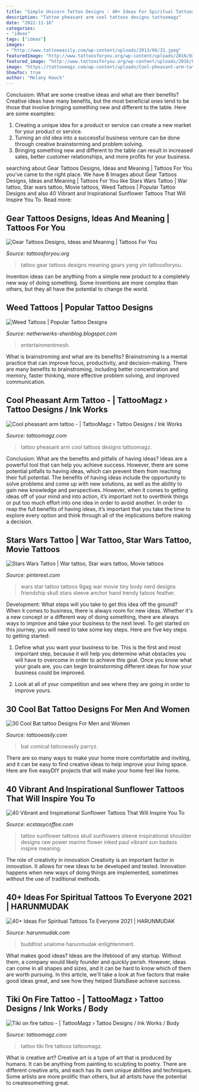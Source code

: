 ```yaml
---
title: "Simple Unicorn Tattoo Designs : 40+ Ideas For Spiritual Tattoos To Everyone 2021"
description: "Tattoo pheasant arm cool tattoos designs tattoomagz"
date: "2022-11-16"
categories:
- "ideas"
tags: ["ideas"]
images:
- "http://www.tattooeasily.com/wp-content/uploads/2013/06/31.jpeg"
featuredImage: "http://www.tattoosforyou.org/wp-content/uploads/2016/03/Gears-Tattoo.jpg"
featured_image: "http://www.tattoosforyou.org/wp-content/uploads/2016/03/Gears-Tattoo.jpg"
image: "https://tattoomagz.com/wp-content/uploads/Cool-pheasant-arm-tattoo.jpg"
ShowToc: true
author: "Melany Hauck"
---
```



Conclusion: What are some creative ideas and what are their benefits?
Creative ideas have many benefits, but the most beneficial ones tend to be those that involve bringing something new and different to the table. Here are some examples:
1. Creating a unique idea for a product or service can create a new market for your product or service.
2. Turning an old idea into a successful business venture can be done through creative brainstorming and problem solving.
3. Bringing something new and different to the table can result in increased sales, better customer relationships, and more profits for your business.

	

		
searching about Gear Tattoos Designs, Ideas and Meaning | Tattoos For You you've came to the right place. We have 8 Images about Gear Tattoos Designs, Ideas and Meaning | Tattoos For You like Stars Wars Tattoo | War tattoo, Star wars tattoo, Movie tattoos, Weed Tattoos | Popular Tattoo Designs and also 40 Vibrant and Inspirational Sunflower Tattoos That Will Inspire You To. Read more:
		
    
## Gear Tattoos Designs, Ideas And Meaning | Tattoos For You

<img loading=lazy src="http://www.tattoosforyou.org/wp-content/uploads/2016/03/Gears-Tattoo.jpg" onerror="this.onerror=null;this.src='https://tse1.mm.bing.net/th?id=OIP.joSBfy_eOwVAxej9F5QMYQHaLL&amp;pid=15.1';" alt="Gear Tattoos Designs, Ideas and Meaning | Tattoos For You">

_Source: tattoosforyou.org_

>tattoo gear tattoos designs meaning gears yang yin tattoosforyou. 

	

Invention ideas can be anything from a simple new product to a completely new way of doing something. Some inventions are more complex than others, but they all have the potential to change the world.

    
## Weed Tattoos | Popular Tattoo Designs

<img loading=lazy src="https://4.bp.blogspot.com/-9KQC_JSCj8I/UQZhOQN9LHI/AAAAAAAAPPs/wjS-RHGgzy0/s1600/snake_and_weed_tattoo_sitting_3_by_danktat-d4t2zq9.jpg" onerror="this.onerror=null;this.src='https://tse2.mm.bing.net/th?id=OIP.OdTRGtMRydkF4ZlnbWVdfQHaLH&amp;pid=15.1';" alt="Weed Tattoos | Popular Tattoo Designs">

_Source: netherwerks-shenblog.blogspot.com_

>entertainmentmesh. 

	

What is brainstroming and what are its benefits?
Brainstroming is a mental practice that can improve focus, productivity, and decision-making. There are many benefits to brainstroming, including better concentration and memory, faster thinking, more effective problem solving, and improved communication.

    
## Cool Pheasant Arm Tattoo - | TattooMagz › Tattoo Designs / Ink Works

<img loading=lazy src="https://tattoomagz.com/wp-content/uploads/Cool-pheasant-arm-tattoo.jpg" onerror="this.onerror=null;this.src='https://tse1.mm.bing.net/th?id=OIP.2A_ihcSvVKLy1VLILYJjHQHaJ4&amp;pid=15.1';" alt="Cool pheasant arm tattoo - | TattooMagz › Tattoo Designs / Ink Works">

_Source: tattoomagz.com_

>tattoo pheasant arm cool tattoos designs tattoomagz. 

	

Conclusion: What are the benefits and pitfalls of having ideas?
Ideas are a powerful tool that can help you achieve success. However, there are some potential pitfalls to having ideas, which can prevent them from reaching their full potential. The benefits of having ideas include the opportunity to solve problems and come up with new solutions, as well as the ability to gain new knowledge and perspectives. However, when it comes to getting ideas off of your mind and into action, it’s important not to overthink things or put too much effort into one idea in order to avoid another. In order to reap the full benefits of having ideas, it’s important that you take the time to explore every option and think through all of the implications before making a decision.

    
## Stars Wars Tattoo | War Tattoo, Star Wars Tattoo, Movie Tattoos

<img loading=lazy src="https://i.pinimg.com/736x/50/f7/5c/50f75c7b5288a6d2d5370f6c1eb44b2d--star-wars-tattoo-sleeve-ideas-star-wars-sleeve.jpg" onerror="this.onerror=null;this.src='https://tse3.mm.bing.net/th?id=OIP.W4rqTRsRhpNtKkS18DFr5gHaJ3&amp;pid=15.1';" alt="Stars Wars Tattoo | War tattoo, Star wars tattoo, Movie tattoos">

_Source: pinterest.com_

>wars star tattoo tattoos 9gag war movie tiny body nerd designs friendship skull stars sleeve anchor hand trendy tatoos feather. 

	

Development: What steps will you take to get this idea off the ground?
When it comes to business, there is always room for new ideas. Whether it's a new concept or a different way of doing something, there are always ways to improve and take your business to the next level. To get started on this journey, you will need to take some key steps. Here are five key steps to getting started:
1. Define what you want your business to be. This is the first and most important step, because it will help you determine what obstacles you will have to overcome in order to achieve this goal. Once you know what your goals are, you can begin brainstorming different ideas for how your business could be improved.

2. Look at all of your competition and see where they are going in order to improve yours.

    
## 30 Cool Bat Tattoo Designs For Men And Women

<img loading=lazy src="http://www.tattooeasily.com/wp-content/uploads/2013/06/31.jpeg" onerror="this.onerror=null;this.src='https://tse4.mm.bing.net/th?id=OIP.E4jmifjEmVgxgQt_KgJpwwHaJ4&amp;pid=15.1';" alt="30 Cool Bat tattoo Designs For Men and Women">

_Source: tattooeasily.com_

>bat comical tattooeasily parryz. 

	

There are so many ways to make your home more comfortable and inviting, and it can be easy to find creative ideas to help improve your living space. Here are five easyDIY projects that will make your home feel like home.

    
## 40 Vibrant And Inspirational Sunflower Tattoos That Will Inspire You To

<img loading=lazy src="https://i0.wp.com/www.ecstasycoffee.com/wp-content/uploads/2016/09/Sunflower-tattoo-design-4.jpg?resize=600,818" onerror="this.onerror=null;this.src='https://tse2.mm.bing.net/th?id=OIP.Z88EqAc6HYSVCgJ_4ocjcgHaKG&amp;pid=15.1';" alt="40 Vibrant and Inspirational Sunflower Tattoos That Will Inspire You To">

_Source: ecstasycoffee.com_

>tattoo sunflower tattoos skull sunflowers sleeve inspirational shoulder designs raw power marino flower inked paul vibrant sun badass inspire meaning. 

	

The role of creativity in innovation
Creativity is an important factor in innovation. It allows for new ideas to be developed and tested. Innovation happens when new ways of doing things are implemented, sometimes without the use of traditional methods.

    
## 40+ Ideas For Spiritual Tattoos To Everyone 2021 | HARUNMUDAK

<img loading=lazy src="https://www.harunmudak.com/wp-content/uploads/2020/12/spiritual-tattoos-23-1152x1536.jpg" onerror="this.onerror=null;this.src='https://tse1.mm.bing.net/th?id=OIP.K8jynnELtW_geg6xLH7xdgHaJ4&amp;pid=15.1';" alt="40+ Ideas For Spiritual Tattoos To Everyone 2021 | HARUNMUDAK">

_Source: harunmudak.com_

>buddhist unalome harunmudak enlightenment. 

	

What makes good ideas?
Ideas are the lifeblood of any startup. Without them, a company would likely founder and quickly perish. However, ideas can come in all shapes and sizes, and it can be hard to know which of them are worth pursuing. In this article, we'll take a look at five factors that make good ideas great, and see how they helped StatsBase achieve success.

    
## Tiki On Fire Tattoo - | TattooMagz › Tattoo Designs / Ink Works / Body

<img loading=lazy src="https://tattoomagz.com/wp-content/uploads/Tiki-on-fire-tattoo.jpg" onerror="this.onerror=null;this.src='https://tse3.mm.bing.net/th?id=OIP.VNT7yqSucnqMqETjmcd8fQAAAA&amp;pid=15.1';" alt="Tiki on fire tattoo - | TattooMagz › Tattoo Designs / Ink Works / Body">

_Source: tattoomagz.com_

>tattoo tiki fire tattoos tattoomagz. 

	

What is creative art?
Creative art is a type of art that is produced by humans. It can be anything from painting to sculpting to poetry. There are different creative arts, and each has its own unique abilities and techniques. Some artists are more prolific than others, but all artists have the potential to createsomething great.

